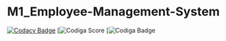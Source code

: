 # M1_Employee-Management-System
[![Codacy Badge](https://app.codacy.com/project/badge/Grade/a506b2bd2bcc43c28ba4719e90a43b28)](https://www.codacy.com/gh/Chandana-R30/M1_Employee-Management-System/dashboard?utm_source=github.com&amp;utm_medium=referral&amp;utm_content=Chandana-R30/M1_Employee-Management-System&amp;utm_campaign=Badge_Grade)
[![Codiga Score](https://api.codiga.io/project/32394/score/svg)
[![Codiga Badge](https://api.codiga.io/project/32394/status/svg)
